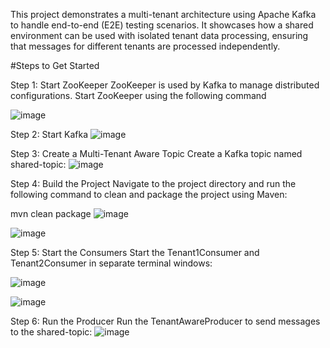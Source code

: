 This project demonstrates a multi-tenant architecture using Apache Kafka to handle end-to-end (E2E) testing scenarios. It showcases how a shared environment can be used with isolated tenant data processing, ensuring that messages for different tenants are processed independently.

#Steps to Get Started

Step 1: Start ZooKeeper
ZooKeeper is used by Kafka to manage distributed configurations. Start ZooKeeper using the following command

![image](https://github.com/user-attachments/assets/f1c5c1fb-a48e-41f5-9e39-b39225fdfe5c)


Step 2: Start Kafka
![image](https://github.com/user-attachments/assets/cd75d8e4-daea-478b-a1dd-319c7237dba0)



Step 3: Create a Multi-Tenant Aware Topic
Create a Kafka topic named shared-topic:
![image](https://github.com/user-attachments/assets/3e447f3e-843e-43e7-bb38-6a72c4fd92dd)


Step 4: Build the Project
Navigate to the project directory and run the following command to clean and package the project using Maven:

mvn clean package
![image](https://github.com/user-attachments/assets/7cc9b688-a72b-42aa-8eab-f284b694c26f)

![image](https://github.com/user-attachments/assets/2f57ee48-0906-4b02-bf42-bbe8b76f88c2)


Step 5: Start the Consumers
Start the Tenant1Consumer and Tenant2Consumer in separate terminal windows:

![image](https://github.com/user-attachments/assets/393e0e86-a6d0-44fe-968e-9461830c17d6)

![image](https://github.com/user-attachments/assets/1f127070-ca05-4d56-91d3-c4d6df5cac1b)


Step 6: Run the Producer
Run the TenantAwareProducer to send messages to the shared-topic:
![image](https://github.com/user-attachments/assets/b027fd27-6414-413e-add0-62e680aadf95)
